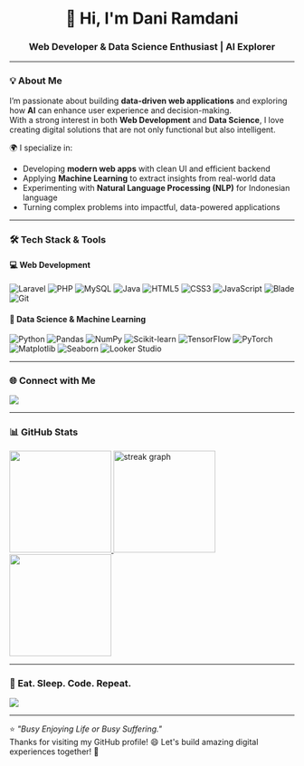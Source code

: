 <h1 align="center">👋 Hi, I'm Dani Ramdani</h1>
<h3 align="center">Web Developer & Data Science Enthusiast | AI Explorer</h3>

---

### 💡 About Me  
I’m passionate about building **data-driven web applications** and exploring how **AI** can enhance user experience and decision-making.  
With a strong interest in both **Web Development** and **Data Science**, I love creating digital solutions that are not only functional but also intelligent.  

🌍 I specialize in:
- Developing **modern web apps** with clean UI and efficient backend
- Applying **Machine Learning** to extract insights from real-world data
- Experimenting with **Natural Language Processing (NLP)** for Indonesian language  
- Turning complex problems into impactful, data-powered applications

---

### 🛠️ Tech Stack & Tools  

#### 💻 Web Development
![Laravel](https://img.shields.io/badge/Laravel-F55247?style=for-the-badge&logo=laravel&logoColor=white)
![PHP](https://img.shields.io/badge/PHP-777BB4?style=for-the-badge&logo=php&logoColor=white)
![MySQL](https://img.shields.io/badge/MySQL-005C84?style=for-the-badge&logo=mysql&logoColor=white)
![Java](https://img.shields.io/badge/Java-ED8B00?style=for-the-badge&logo=openjdk&logoColor=white)
![HTML5](https://img.shields.io/badge/HTML5-E34F26?style=for-the-badge&logo=html5&logoColor=white)
![CSS3](https://img.shields.io/badge/CSS3-1572B6?style=for-the-badge&logo=css3&logoColor=white)
![JavaScript](https://img.shields.io/badge/JavaScript-F7DF1E?style=for-the-badge&logo=javascript&logoColor=black)
![Blade](https://img.shields.io/badge/Blade-FF2D20?style=for-the-badge&logo=laravel&logoColor=white)
![Git](https://img.shields.io/badge/Git-F05032?style=for-the-badge&logo=git&logoColor=white)

#### 🤖 Data Science & Machine Learning
![Python](https://img.shields.io/badge/Python-3776AB?style=for-the-badge&logo=python&logoColor=white)
![Pandas](https://img.shields.io/badge/Pandas-150458?style=for-the-badge&logo=pandas&logoColor=white)
![NumPy](https://img.shields.io/badge/NumPy-013243?style=for-the-badge&logo=numpy&logoColor=white)
![Scikit-learn](https://img.shields.io/badge/Scikit--learn-F7931E?style=for-the-badge&logo=scikit-learn&logoColor=white)
![TensorFlow](https://img.shields.io/badge/TensorFlow-FF6F00?style=for-the-badge&logo=tensorflow&logoColor=white)
![PyTorch](https://img.shields.io/badge/PyTorch-EE4C2C?style=for-the-badge&logo=pytorch&logoColor=white)
![Matplotlib](https://img.shields.io/badge/Matplotlib-003B57?style=for-the-badge&logo=plotly&logoColor=white)
![Seaborn](https://img.shields.io/badge/Seaborn-009688?style=for-the-badge&logo=python&logoColor=white)
![Looker Studio](https://img.shields.io/badge/Looker%20Studio-4285F4?style=for-the-badge&logo=looker&logoColor=white)

---


### 🌐 Connect with Me  
<p align="left">
  <a href="https://www.linkedin.com/in/dani-ramdani21/" target="_blank">
    <img src="https://img.shields.io/badge/LinkedIn-0077B5?style=for-the-badge&logo=linkedin&logoColor=white"/>
  </a>
</p>

---

### 📊 GitHub Stats  
<p align="left">
<a href="https://github.com/mamanglikeyou">
  <img height="180em" src="https://github-readme-stats-eight-theta.vercel.app/api?username=mamanglikeyou&show_icons=true&theme=algolia&include_all_commits=true&count_private=true"/>
   <img height="180em" src="https://streak-stats.demolab.com?user=mamanglikeyou&locale=en&mode=daily&theme=algolia&hide_border=false&border_radius=5" height="150" alt="streak graph"  />
  <img height="180em" src="https://github-readme-stats-eight-theta.vercel.app/api/top-langs/?username=mamanglikeyou&layout=compact&theme=algolia"/>
</a>
</p> 

---
### 🚀 Eat. Sleep. Code. Repeat.
![](https://quotes-github-readme.vercel.app/api?type=horizontal&theme=radical)

---
⭐ *"Busy Enjoying Life or Busy Suffering."*  
Thanks for visiting my GitHub profile! 😄
Let's build amazing digital experiences together! 🚀


